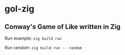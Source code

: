 # gol-zig

## Conway's Game of Like written in Zig

Run example: `zig build run`

Run random: `zig build run -- random`
